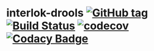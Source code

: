 # interlok-drools [![GitHub tag](https://img.shields.io/github/tag/adaptris/interlok-drools.svg)](https://github.com/adaptris/interlok-drools/tags) [![Build Status](https://travis-ci.org/adaptris/interlok-drools.svg?branch=develop)](https://travis-ci.org/adaptris/interlok-drools)  [![codecov](https://codecov.io/gh/adaptris/interlok-drools/branch/develop/graph/badge.svg)](https://codecov.io/gh/adaptris/interlok-drools) [![Codacy Badge](https://api.codacy.com/project/badge/Grade/e5865d5006f24741a1cb1399334cb3d4)](https://www.codacy.com/app/adaptris/interlok-drools?utm_source=github.com&amp;utm_medium=referral&amp;utm_content=adaptris/interlok-drools&amp;utm_campaign=Badge_Grade)

